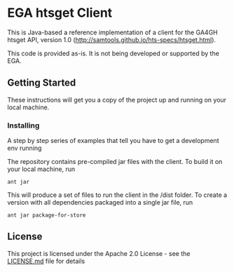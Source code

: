 # EGA htsget Client

This is Java-based a reference implementation of a client for the GA4GH htsget API, version 1.0 (http://samtools.github.io/hts-specs/htsget.html).

This code is provided as-is. It is not being developed or supported by the EGA. 

## Getting Started

These instructions will get you a copy of the project up and running on your local machine.

### Installing

A step by step series of examples that tell you have to get a development env running

The repository contains pre-compiled jar files with the client. To build it on your local machine, run

```
ant jar
```

This will produce a set of files to run the client in the /dist folder. To create a version with all dependencies packaged into a single jar file, run

```
ant jar package-for-store
```

## License

This project is licensed under the Apache 2.0 License - see the [LICENSE.md](LICENSE.md) file for details

